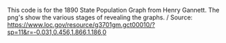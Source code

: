 This code is for the 1890 State Population Graph from Henry Gannett. The png's show the various stages of revealing the graphs.
/
Source: https://www.loc.gov/resource/g3701gm.gct00010/?sp=11&r=-0.031,0.456,1.866,1.186,0
